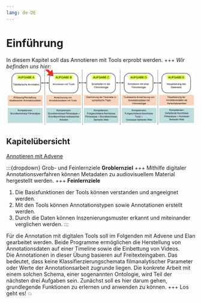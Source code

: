 ```yaml
---
lang: de-DE
---
```

# Einführung

In diesem Kapitel soll das Annotieren mit Tools erprobt werden.
+++
*Wir befinden uns hier:*
![Aufgabe 1](../assets/Aufgabenstruktur-02.png)

## Kapitelübersicht

[Annotieren mit Advene](Aufgabe_B_UK-1) <br>

:::{dropdown} Grob- und Feinlernziele
**Groblernziel**
+++
Mithilfe digitaler Annotationsverfahren können Metadaten zu audiovisuellem Material hergestellt werden.
+++
**Feinlernziele**
1. Die Basisfunktionen der Tools können verstanden und angeeignet werden.
2. Mit den Tools können Annotationstypen sowie Annotationen erstellt werden.
3. Durch die Daten können Inszenierungsmuster erkannt und miteinander verglichen werden.
:::

Für die Annotation mit digitalen Tools soll im Folgenden mit Advene und Elan gearbeitet werden. Beide Programme ermöglichen die Herstellung von Annotationsdaten auf einer Timeline sowie die Einbettung von Videos. <br>
Die Annotationen in dieser Übung basieren auf Freitexteingaben. Das bedeutet, dass keine Klassifierzierungschemata filmanalytischer Parameter oder Werte der Annotationsarbeit zugrunde liegen. 
Die konkrete Arbeit mit einem solchen Schema, einer sogenannten Ontologie, wird Teil der nächsten drei Aufgaben sein. Zunächst soll es hier darum gehen, grundlegende Funktionen zu erlernen und anwenden zu können. 
+++
Los geht es! 💥
